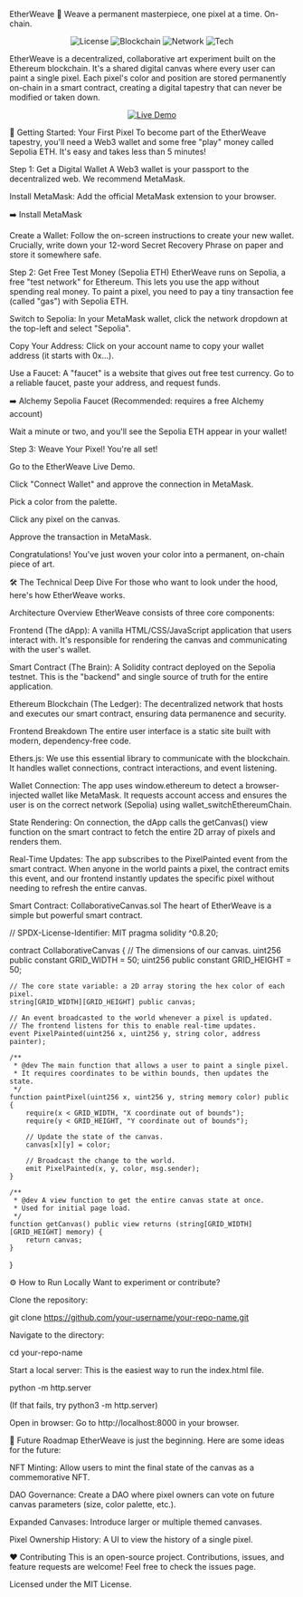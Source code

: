 EtherWeave 🎨
Weave a permanent masterpiece, one pixel at a time. On-chain.
<p align="center">
<img src="https://img.shields.io/badge/license-MIT-purple.svg" alt="License">
<img src="https://img.shields.io/badge/blockchain-Ethereum-blue.svg" alt="Blockchain">
<img src="https://img.shields.io/badge/network-Sepolia-orange.svg" alt="Network">
<img src="https://img.shields.io/badge/tech-Ethers.js-green.svg" alt="Tech">
</p>

EtherWeave is a decentralized, collaborative art experiment built on the Ethereum blockchain. It's a shared digital canvas where every user can paint a single pixel. Each pixel's color and position are stored permanently on-chain in a smart contract, creating a digital tapestry that can never be modified or taken down.

<p align="center">
<a href="https://jasneet2003.github.io/indore-web3-demo/" target="_blank">
<img src="https://img.shields.io/badge/Live%20Demo-Launch%20EtherWeave-brightgreen?style=for-the-badge&logo=rocket" alt="Live Demo">
</a>
</p>

🚀 Getting Started: Your First Pixel
To become part of the EtherWeave tapestry, you'll need a Web3 wallet and some free "play" money called Sepolia ETH. It's easy and takes less than 5 minutes!

Step 1: Get a Digital Wallet
A Web3 wallet is your passport to the decentralized web. We recommend MetaMask.

Install MetaMask: Add the official MetaMask extension to your browser.

➡️ Install MetaMask

Create a Wallet: Follow the on-screen instructions to create your new wallet. Crucially, write down your 12-word Secret Recovery Phrase on paper and store it somewhere safe.

Step 2: Get Free Test Money (Sepolia ETH)
EtherWeave runs on Sepolia, a free "test network" for Ethereum. This lets you use the app without spending real money. To paint a pixel, you need to pay a tiny transaction fee (called "gas") with Sepolia ETH.

Switch to Sepolia: In your MetaMask wallet, click the network dropdown at the top-left and select "Sepolia".

Copy Your Address: Click on your account name to copy your wallet address (it starts with 0x...).

Use a Faucet: A "faucet" is a website that gives out free test currency. Go to a reliable faucet, paste your address, and request funds.

➡️ Alchemy Sepolia Faucet (Recommended: requires a free Alchemy account)

Wait a minute or two, and you'll see the Sepolia ETH appear in your wallet!

Step 3: Weave Your Pixel!
You're all set!

Go to the EtherWeave Live Demo.

Click "Connect Wallet" and approve the connection in MetaMask.

Pick a color from the palette.

Click any pixel on the canvas.

Approve the transaction in MetaMask.

Congratulations! You've just woven your color into a permanent, on-chain piece of art.

🛠️ The Technical Deep Dive
For those who want to look under the hood, here's how EtherWeave works.

Architecture Overview
EtherWeave consists of three core components:

Frontend (The dApp): A vanilla HTML/CSS/JavaScript application that users interact with. It's responsible for rendering the canvas and communicating with the user's wallet.

Smart Contract (The Brain): A Solidity contract deployed on the Sepolia testnet. This is the "backend" and single source of truth for the entire application.

Ethereum Blockchain (The Ledger): The decentralized network that hosts and executes our smart contract, ensuring data permanence and security.

Frontend Breakdown
The entire user interface is a static site built with modern, dependency-free code.

Ethers.js: We use this essential library to communicate with the blockchain. It handles wallet connections, contract interactions, and event listening.

Wallet Connection: The app uses window.ethereum to detect a browser-injected wallet like MetaMask. It requests account access and ensures the user is on the correct network (Sepolia) using wallet_switchEthereumChain.

State Rendering: On connection, the dApp calls the getCanvas() view function on the smart contract to fetch the entire 2D array of pixels and renders them.

Real-Time Updates: The app subscribes to the PixelPainted event from the smart contract. When anyone in the world paints a pixel, the contract emits this event, and our frontend instantly updates the specific pixel without needing to refresh the entire canvas.

Smart Contract: CollaborativeCanvas.sol
The heart of EtherWeave is a simple but powerful smart contract.

// SPDX-License-Identifier: MIT
pragma solidity ^0.8.20;

contract CollaborativeCanvas {
    // The dimensions of our canvas.
    uint256 public constant GRID_WIDTH = 50;
    uint256 public constant GRID_HEIGHT = 50;

    // The core state variable: a 2D array storing the hex color of each pixel.
    string[GRID_WIDTH][GRID_HEIGHT] public canvas;

    // An event broadcasted to the world whenever a pixel is updated.
    // The frontend listens for this to enable real-time updates.
    event PixelPainted(uint256 x, uint256 y, string color, address painter);

    /**
     * @dev The main function that allows a user to paint a single pixel.
     * It requires coordinates to be within bounds, then updates the state.
     */
    function paintPixel(uint256 x, uint256 y, string memory color) public {
        require(x < GRID_WIDTH, "X coordinate out of bounds");
        require(y < GRID_HEIGHT, "Y coordinate out of bounds");

        // Update the state of the canvas.
        canvas[x][y] = color;

        // Broadcast the change to the world.
        emit PixelPainted(x, y, color, msg.sender);
    }

    /**
     * @dev A view function to get the entire canvas state at once.
     * Used for initial page load.
     */
    function getCanvas() public view returns (string[GRID_WIDTH][GRID_HEIGHT] memory) {
        return canvas;
    }
}

⚙️ How to Run Locally
Want to experiment or contribute?

Clone the repository:

git clone https://github.com/your-username/your-repo-name.git

Navigate to the directory:

cd your-repo-name

Start a local server:
This is the easiest way to run the index.html file.

python -m http.server

(If that fails, try python3 -m http.server)

Open in browser:
Go to http://localhost:8000 in your browser.

🔮 Future Roadmap
EtherWeave is just the beginning. Here are some ideas for the future:

NFT Minting: Allow users to mint the final state of the canvas as a commemorative NFT.

DAO Governance: Create a DAO where pixel owners can vote on future canvas parameters (size, color palette, etc.).

Expanded Canvases: Introduce larger or multiple themed canvases.

Pixel Ownership History: A UI to view the history of a single pixel.

❤️ Contributing
This is an open-source project. Contributions, issues, and feature requests are welcome! Feel free to check the issues page.

Licensed under the MIT License.
